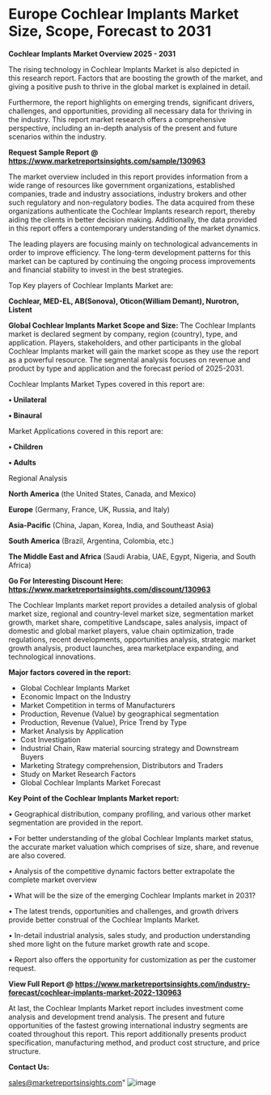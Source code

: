 # Europe Cochlear Implants Market Size, Scope, Forecast to 2031

<Strong> Cochlear Implants Market Overview 2025 - 2031</strong>

The rising technology in Cochlear Implants Market is also depicted in this research report. Factors that are boosting the growth of the market, and giving a positive push to thrive in the global market is explained in detail.

Furthermore, the report highlights on emerging trends, significant drivers, challenges, and opportunities, providing all necessary data for thriving in the industry. This report market research offers a comprehensive perspective, including an in-depth analysis of the present and future scenarios within the industry.

<strong>Request Sample Report @ <a href=https://www.marketreportsinsights.com/sample/130963>https://www.marketreportsinsights.com/sample/130963</a></strong>

The market overview included in this report provides information from a wide range of resources like government organizations, established companies, trade and industry associations, industry brokers and other such regulatory and non-regulatory bodies. The data acquired from these organizations authenticate the Cochlear Implants research report, thereby aiding the clients in better decision making. Additionally, the data provided in this report offers a contemporary understanding of the market dynamics.

The leading players are focusing mainly on technological advancements in order to improve efficiency. The long-term development patterns for this market can be captured by continuing the ongoing process improvements and financial stability to invest in the best strategies.

Top Key players of Cochlear Implants Market are:

<strong>Cochlear, MED-EL, AB(Sonova), Oticon(William Demant), Nurotron, Listent</strong>

<strong><b>Global Cochlear Implants Market Scope and Size:</b></strong>
The Cochlear Implants market is declared segment by company, region (country), type, and application. Players, stakeholders, and other participants in the global Cochlear Implants market will gain the market scope as they use the report as a powerful resource. The segmental analysis focuses on revenue and product by type and application and the forecast period of 2025-2031.

Cochlear Implants Market Types covered in this report are:

<strong>• Unilateral

• Binaural</strong>

Market Applications covered in this report are:

<strong>• Children

• Adults</strong> 

Regional Analysis

<strong>North America</strong> (the United States, Canada, and Mexico)

<strong>Europe</strong> (Germany, France, UK, Russia, and Italy)

<strong>Asia-Pacific</strong> (China, Japan, Korea, India, and Southeast Asia)

<strong>South America</strong> (Brazil, Argentina, Colombia, etc.)

<strong>The Middle East and Africa</strong> (Saudi Arabia, UAE, Egypt, Nigeria, and South Africa)

<strong>Go For Interesting Discount Here: <a href=https://www.marketreportsinsights.com/discount/130963>https://www.marketreportsinsights.com/discount/130963</a></strong>

The Cochlear Implants market report provides a detailed analysis of global market size, regional and country-level market size, segmentation market growth, market share, competitive Landscape, sales analysis, impact of domestic and global market players, value chain optimization, trade regulations, recent developments, opportunities analysis, strategic market growth analysis, product launches, area marketplace expanding, and technological innovations.

<strong><b>Major factors covered in the report:</b></strong>
<ul>
  <li>Global Cochlear Implants Market </li>
  <li>Economic Impact on the Industry</li>
  <li>Market Competition in terms of Manufacturers</li>
  <li>Production, Revenue (Value) by geographical segmentation</li>
  <li>Production, Revenue (Value), Price Trend by Type</li>
  <li>Market Analysis by Application</li>
  <li>Cost Investigation</li>
  <li>Industrial Chain, Raw material sourcing strategy and Downstream Buyers</li>
  <li>Marketing Strategy comprehension, Distributors and Traders</li>
  <li>Study on Market Research Factors</li>
  <li>Global Cochlear Implants Market Forecast</li>
</ul>

<strong><b>Key Point of the Cochlear Implants Market report:</b></strong>

• Geographical distribution, company profiling, and various other market segmentation are provided in the report.

• For better understanding of the global Cochlear Implants market status, the accurate market valuation which comprises of size, share, and revenue are also covered.

• Analysis of the competitive dynamic factors better extrapolate the complete market overview

• What will be the size of the emerging Cochlear Implants market in 2031?

• The latest trends, opportunities and challenges, and growth drivers provide better construal of the Cochlear Implants Market.

• In-detail industrial analysis, sales study, and production understanding shed more light on the future market growth rate and scope.

• Report also offers the opportunity for customization as per the customer request.

<strong><b>View Full Report @ <a href=https://www.marketreportsinsights.com/industry-forecast/cochlear-implants-market-2022-130963>https://www.marketreportsinsights.com/industry-forecast/cochlear-implants-market-2022-130963</a></b></strong>


At last, the Cochlear Implants Market report includes investment come analysis and development trend analysis. The present and future opportunities of the fastest growing international industry segments are coated throughout this report. This report additionally presents product specification, manufacturing method, and product cost structure, and price structure.

<strong>Contact Us:</strong>

sales@marketreportsinsights.com"
![image](https://github.com/user-attachments/assets/7e9d2138-7f18-4704-9c48-e73e8ae6072f)
